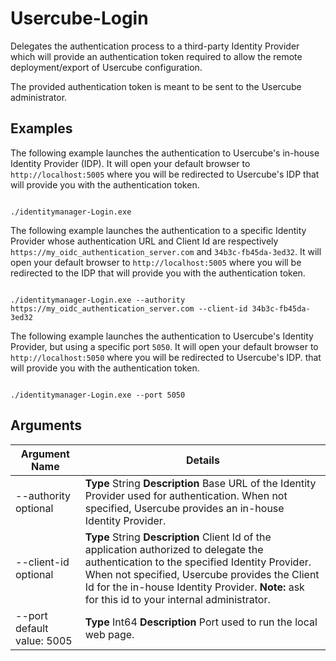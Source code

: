 # Usercube-Login

Delegates the authentication process to a third-party Identity Provider which will provide an
authentication token required to allow the remote deployment/export of Usercube configuration.

The provided authentication token is meant to be sent to the Usercube administrator.

## Examples

The following example launches the authentication to Usercube's in-house Identity Provider (IDP). It
will open your default browser to `http://localhost:5005` where you will be redirected to Usercube's
IDP that will provide you with the authentication token.

```

./identitymanager-Login.exe

```

The following example launches the authentication to a specific Identity Provider whose
authentication URL and Client Id are respectively `https://my_oidc_authentication_server.com` and
`34b3c-fb45da-3ed32`. It will open your default browser to `http://localhost:5005` where you will be
redirected to the IDP that will provide you with the authentication token.

```

./identitymanager-Login.exe --authority https://my_oidc_authentication_server.com --client-id 34b3c-fb45da-3ed32

```

The following example launches the authentication to Usercube's Identity Provider, but using a
specific port `5050`. It will open your default browser to `http://localhost:5050` where you will be
redirected to Usercube's IDP. that will provide you with the authentication token.

```

./identitymanager-Login.exe --port 5050

```

## Arguments

| Argument Name              | Details                                                                                                                                                                                                                                                                                      |
| -------------------------- | -------------------------------------------------------------------------------------------------------------------------------------------------------------------------------------------------------------------------------------------------------------------------------------------- |
| --authority optional       | **Type** String **Description** Base URL of the Identity Provider used for authentication. When not specified, Usercube provides an in-house Identity Provider.                                                                                                                              |
| --client-id optional       | **Type** String **Description** Client Id of the application authorized to delegate the authentication to the specified Identity Provider. When not specified, Usercube provides the Client Id for the in-house Identity Provider. **Note:** ask for this id to your internal administrator. |
| --port default value: 5005 | **Type** Int64 **Description** Port used to run the local web page.                                                                                                                                                                                                                          |
